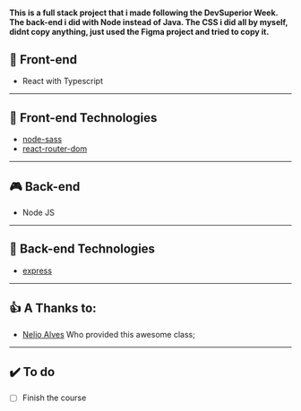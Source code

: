 #### This is a full stack project that i made following the DevSuperior Week. The back-end i did with Node instead of Java. The CSS i did all by myself, didnt copy anything, just used the Figma project and tried to copy it.

## 🚪 Front-end
* React with Typescript
---
## 🚀 Front-end Technologies
* [node-sass](https://www.npmjs.com/package/node-sass "node-sass")
* [react-router-dom](https://reactrouter.com/web/guides/quick-start "react-router-dom")
---
## 🎮 Back-end
* Node JS
---
## 🚀 Back-end Technologies

* [express](http://expressjs.com/ "express")

---
## 👍 A Thanks to:
* [Nelio Alves](https://www.youtube.com/channel/UC3twHmWQwtqEO7u-gB_2f7g "Nelio Alves") Who provided this awesome class;
---
## ✔️ To do 
- [ ] Finish the course


